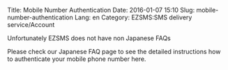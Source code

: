 Title: Mobile Number Authentication
Date: 2016-01-07 15:10
Slug: mobile-number-authentication
Lang: en
Category: EZSMS:SMS delivery service/Account

Unfortunately EZSMS does not have non Japanese FAQs

Please check our Japanese FAQ page to see the detailed instructions how to authenticate your mobile phone number here.